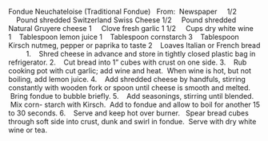 Fondue Neuchateloise (Traditional Fondue)
 
From:  Newspaper
 
 
1/2     Pound shredded Switzerland Swiss Cheese
1/2     Pound shredded Natural Gruyere cheese
1     Clove fresh garlic
1 1/2     Cups dry white wine
1    Tablespoon lemon juice
1    Tablespoon cornstarch
3    Tablespoon Kirsch nutmeg, pepper or paprika to taste
2    Loaves Italian or French bread
    
 
 
1.    Shred cheese in advance and store in tightly closed plastic bag in refrigerator.
2.    Cut bread into 1” cubes with crust on one side.
3.    Rub cooking pot with cut garlic; add wine and heat.  When wine is hot, but not boiling, add lemon juice.
4.    Add shredded cheese by handfuls, stirring constantly with wooden fork or spoon until cheese is smooth and melted.  Bring fondue to bubble briefly.
5.    Add seasonings, stirring until blended.  Mix corn- starch with Kirsch.  Add to fondue and allow to boil for another 15 to 30 seconds.
6.    Serve and keep hot over burner.
 
Spear bread cubes through soft side into crust, dunk and swirl in fondue.  Serve with dry white wine or tea.
